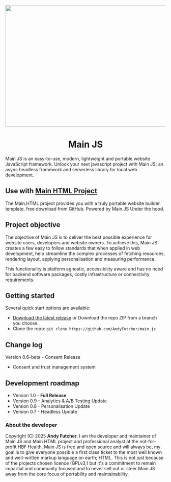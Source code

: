 <p align="center">
    <a href="https://www.mainjs.org/script/">
        <img src="https://www.mainjs.org/image/main-js-logo.png" alt="Main JS Logo" width="1260" height="380">
    </a>
</p>

<h1 align="center">Main JS</h1>
Main JS is an easy-to-use, modern, lightweight and portable website JavaScript framework. Unlock your next javascript project with Main JS; an async headless framework and serverless library for local web development.

## Use with [Main HTML Project](https://github.com/AndyFutcher/main.html)
The Main.HTML project provides you with a truly portable website builder template, free download from GitHub. Powered by Main.JS Under the hood.


## Project objective
The objective of Main JS is to deliver the best possible experience for website users, developers and website owners. 
To achieve this, Main JS creates a few easy to follow standards that when applied in web development, help streamline the complex processes of fetching resources, rendering layout, applying personalisation and measuring performance. 

This functionality is platform agnostic, accessibility aware and has no need for backend software packages, costly infrastructure or connectivity requirements.


## Getting started
Several quick start options are available:

- [Download the latest release](https://github.com/AndyFutcher/main.js/releases) or Download the repo ZIP from a branch you choose.
- Clone the repo: `git clone https://github.com/AndyFutcher/main.js`


## Change log
Version 0.6-beta - Consent Release 
 - Consent and trust management system


## Development roadmap
 - Version 1.0 - **Full Release**
 - Version 0.9 - Analytics & A/B Testing Update 
 - Version 0.8 - Personalisation Update 
 - Version 0.7 - Headless Update 


### About the developer
Copyright (C) 2025 **Andy Futcher**, I am the developer and maintainer of Main JS and Main HTML project and professional analyst at the not-for-profit HBF Health.
Main JS is free and open source and will always be, my goal is to give everyone possible a first class ticket to the most well known and well-written markup language on earth; HTML. This is not just because of the projects chosen licence (GPLv3,) but it's a commitment to remain impartial and community focused and to never sell out or steer Main JS away from the core focus of portability and maintainability.
